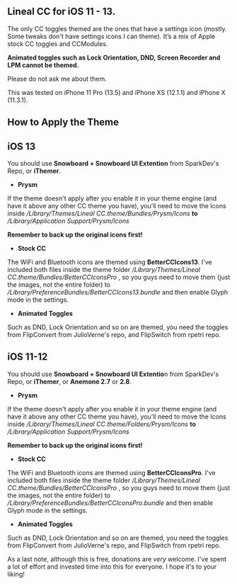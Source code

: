 

## Lineal CC for iOS 11 - 13.


The only CC toggles themed are the ones that have a settings icon (mostly. Some tweaks don't have settings icons I can theme). It’s a mix of Apple stock CC toggles and CCModules.  


**Animated toggles such as Lock Orientation, DND, Screen Recorder and LPM cannot be themed.**  


Please do not ask me about them.  


This was tested on iPhone 11 Pro (13.5) and iPhone XS (12.1.1) and iPhone X (11.3.1).  


## How to Apply the Theme
## iOS 13

 You should use **Snowboard + Snowboard UI Extention** from SparkDev's Repo, or **iThemer**.  


 - **Prysm**  


 If the theme doesn't apply after you enable it in your theme engine (and have it above any other CC theme you have), you'll need to move the Icons inside  */Library/Themes/Lineal CC.theme/Bundles/Prysm/Icons*   **to**   */Library/Application Support/Prysm/Icons*  

**Remember to back up the original icons first!**  

 - **Stock CC**  


The WiFi and Bluetooth icons are themed using **BetterCCIcons13**. I've included both files inside the theme folder   */Library/Themes/Lineal CC.theme/Bundles/BetterCCIconsPro* , so you guys need to move them (just the images, not the entire folder) to   */Library/PreferenceBundles/BetterCCIcons13.bundle* and then enable Glyph mode in the settings.  


 - **Animated Toggles**  


Such as DND, Lock Orientation and so on are themed, you need the toggles from FlipConvert from JulioVerne's repo, and FlipSwitch from rpetri repo.  


## iOS 11-12

You should use **Snowboard + Snowboard UI Extentio**n from SparkDev's Repo, or **iThemer**, or  **Anemone 2.7** or **2.8**.  

  - **Prysm**  


 If the theme doesn't apply after you enable it in your theme engine (and have it above any other CC theme you have), you'll need to move the Icons inside  */Library/Themes/Lineal CC.theme/Folders/Prysm/Icons*   **to**   */Library/Application Support/Prysm/Icons*  

**Remember to back up the original icons first!**  

 - **Stock CC**  


The WiFi and Bluetooth icons are themed using **BetterCCIconsPro**. I've included both files inside the theme folder   */Library/Themes/Lineal CC.theme/Bundles/BetterCCIconsPro* , so you guys need to move them (just the images, not the entire folder) to   */Library/PreferenceBundles/BetterCCIconsPro.bundle* and then enable Glyph mode in the settings.  


 - **Animated Toggles**  


Such as DND, Lock Orientation and so on are themed, you need the toggles from FlipConvert from JulioVerne's repo, and FlipSwitch from rpetri repo.  


As a last note, although this is free, donations are *very* welcome. I've spent a lot of effort and invested time into this for everyone. I hope it's to your liking!
